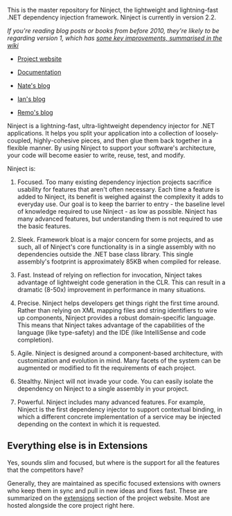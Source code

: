 This is the master repository for Ninject, the lightweight and lightning-fast .NET dependency injection framework. Ninject is currently in version 2.2.

_If you're reading blog posts or books from before 2010, they're likely to be regarding version 1, which has [some key improvements, summarised in the wiki](https://github.com/ninject/ninject/wiki/Changes-in-Ninject-2)_

- [Project website](http://ninject.org/)
- [Documentation](http://ninject.org/learn)

- [Nate's blog](http://kohari.org/)
- [Ian's blog](http://innovatian.com/)
- [Remo's blog](http://www.planetgeek.ch/author/remo-gloor/)

Ninject is a lightning-fast, ultra-lightweight dependency injector for .NET applications. It helps you split your
application into a collection of loosely-coupled, highly-cohesive pieces, and then glue them back together in a
flexible manner. By using Ninject to support your software's architecture, your code will become easier to write,
reuse, test, and modify.

Ninject is:

1. Focused. Too many existing dependency injection projects sacrifice usability for features that aren't often necessary.
   Each time a feature is added to Ninject, its benefit is weighed against the complexity it adds to everyday use. Our goal
   is to keep the barrier to entry - the baseline level of knowledge required to use Ninject - as low as possible. Ninject
   has many advanced features, but understanding them is not required to use the basic features.
   
2. Sleek. Framework bloat is a major concern for some projects, and as such, all of Ninject's core functionality is in a
   single assembly with no dependencies outside the .NET base class library. This single assembly's footprint is approximately
   85KB when compiled for release.
   
3. Fast. Instead of relying on reflection for invocation, Ninject takes advantage of lightweight code generation in the CLR.
   This can result in a dramatic (8-50x) improvement in performance in many situations.
   
4. Precise. Ninject helps developers get things right the first time around. Rather than relying on XML mapping files and
   string identifiers to wire up components, Ninject provides a robust domain-specific language. This means that Ninject
   takes advantage of the capabilities of the language (like type-safety) and the IDE (like IntelliSense and code completion).
   
5. Agile. Ninject is designed around a component-based architecture, with customization and evolution in mind. Many facets
   of the system can be augmented or modified to fit the requirements of each project.
   
6. Stealthy. Ninject will not invade your code. You can easily isolate the dependency on Ninject to a single assembly in
   your project.
   
7. Powerful. Ninject includes many advanced features. For example, Ninject is the first dependency injector to support
   contextual binding, in which a different concrete implementation of a service may be injected depending on the context in
   which it is requested.

Everything else is in Extensions
----------------
Yes, sounds slim and focused, but where is the support for all the features that the competitors have? 

Generally, they are maintained as specific focused extensions with owners who keep them in sync and pull in new ideas and fixes fast. These are summarized on the [extensions](http://ninject.org/extensions) section of the project website. Most are hosted alongside the core project right here.